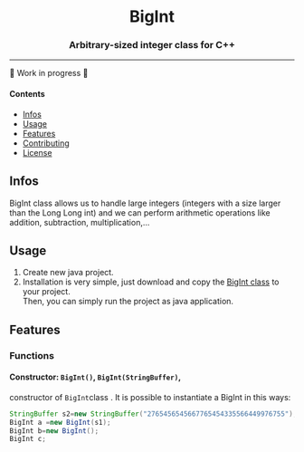 <h1 align="center">BigInt</h1>
<h3 align="center">Arbitrary-sized integer class for C++</h3>

---

:construction: Work in progress :construction:

#### Contents

* [Infos](#infos)
* [Usage](#usage)
* [Features](#features)
* [Contributing](#contributing)
* [License](#license)

## Infos

BigInt class allows us to handle large integers (integers with a size larger than the Long Long int) and we can perform arithmetic operations like addition, subtraction, multiplication,...

## Usage
 
1. Create new java project. 
1. Installation is very simple, just download and copy the [BigInt class](src/BigInt/BigInt.java) to your project.  
Then, you can simply run the project as java application.

## Features

### Functions

#### Constructor: `BigInt()`, `BigInt(StringBuffer)`,
  constructor of `BigInt`class .
It is possible to instantiate a BigInt in this ways:  
```java
StringBuffer s2=new StringBuffer("2765456545667765454335566449976755");
BigInt a =new BigInt(s1);
BigInt b=new BigInt();
BigInt c; 
```
